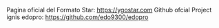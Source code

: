
Pagina oficial del Formato Star: https://ygostar.com
Github ofcial Project ignis edopro: https://github.com/edo9300/edopro
